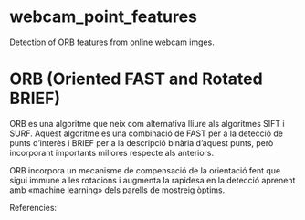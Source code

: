 # webcam_point_features
Detection of ORB features from online webcam imges.

# ORB (Oriented FAST and Rotated BRIEF)
ORB es una algoritme que neix com alternativa lliure als algoritmes SIFT i SURF. Aquest algoritme es una combinació de FAST per a la detecció de punts d’interès i BRIEF per a la descripció binària d’aquest punts, però incorporant importants millores respecte als anteriors.

ORB incorpora un mecanisme de compensació de la orientació fent que sigui immune a les rotacions i augmenta la rapidesa en la detecció aprenent amb «machine learning» dels parells de mostreig òptims.

Referencies:
